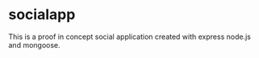 # socialapp
This is a proof in concept social application created with express node.js and mongoose.
